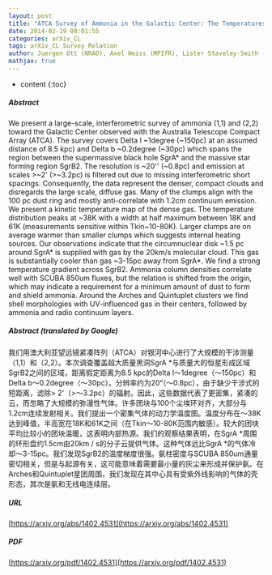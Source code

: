 ```yaml
---
layout: post
title: "ATCA Survey of Ammonia in the Galactic Center: The Temperatures of Dense Gas Clumps between SgrA* and SgrB2"
date: 2014-02-19 00:01:55
categories: arXiv_CL
tags: arXiv_CL Survey Relation
author: Juergen Ott (NRAO), Axel Weiss (MPIfR), Lister Staveley-Smith (ICRAR), Christian Henkel (MPIfR), David S. Meier (NMT)
mathjax: true
---
```


* content
{:toc}

##### Abstract
We present a large-scale, interferometric survey of ammonia (1,1) and (2,2) toward the Galactic Center observed with the Australia Telescope Compact Array (ATCA). The survey covers Delta l ~1degree (~150pc) at an assumed distance of 8.5 kpc) and Delta b ~0.2degree (~30pc) which spans the region between the supermassive black hole SgrA* and the massive star forming region SgrB2. The resolution is ~20'' (~0.8pc) and emission at scales >~2' (>~3.2pc) is filtered out due to missing interferometric short spacings. Consequently, the data represent the denser, compact clouds and disregards the large scale, diffuse gas. Many of the clumps align with the 100 pc dust ring and mostly anti-correlate with 1.2cm continuum emission. We present a kinetic temperature map of the dense gas. The temperature distribution peaks at ~38K with a width at half maximum between 18K and 61K (measurements sensitive within Tkin~10-80K). Larger clumps are on average warmer than smaller clumps which suggests internal heating sources. Our observations indicate that the circumnuclear disk ~1.5 pc around SgrA* is supplied with gas by the 20km/s molecular cloud. This gas is substantially cooler than gas ~3-15pc away from SgrA*. We find a strong temperature gradient across SgrB2. Ammonia column densities correlate well with SCUBA 850um fluxes, but the relation is shifted from the origin, which may indicate a requirement for a minimum amount of dust to form and shield ammonia. Around the Arches and Quintuplet clusters we find shell morphologies with UV-influenced gas in their centers, followed by ammonia and radio continuum layers.

##### Abstract (translated by Google)
我们用澳大利亚望远镜紧凑阵列（ATCA）对银河中心进行了大规模的干涉测量（1,1）和（2,2）。本次调查覆盖超大质量黑洞SgrA *与质量大的恒星形成区域SgrB2之间的区域，距离假定距离为8.5 kpc的Delta l〜1degree（〜150pc）和Delta b〜0.2degree（〜30pc）。分辨率约为20“（〜0.8pc），由于缺少干涉式的短距离，滤除> 2'（>〜3.2pc）的辐射。因此，这些数据代表了更密集，紧凑的云，而忽略了大规模的弥漫性气体。许多团块与100个尘埃环对齐，大部分与1.2cm连续发射相关。我们提出一个密集气体的动力学温度图。温度分布在〜38K达到峰值，半高宽在18K和61K之间（在Tkin〜10-80K范围内敏感）。较大的团块平均比较小的团块温暖，这表明内部热源。我们的观察结果表明，在SgrA *周围的环形盘约1.5cm由20km / s的分子云提供气体。这种气体远比SgrA *的气体冷却〜3-15pc。我们发现SgrB2的温度梯度很强。氨柱密度与SCUBA 850um通量密切相关，但是与起源有关，这可能意味着需要最小量的灰尘来形成并保护氨。在Arches和Quintuplet星团周围，我们发现在其中心具有受紫外线影响的气体的壳形态，其次是氨和无线电连续层。

##### URL
[https://arxiv.org/abs/1402.4531](https://arxiv.org/abs/1402.4531)

##### PDF
[https://arxiv.org/pdf/1402.4531](https://arxiv.org/pdf/1402.4531)

